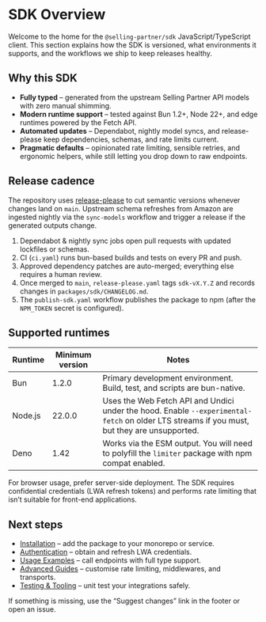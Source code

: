 # SDK Overview

Welcome to the home for the `@selling-partner/sdk` JavaScript/TypeScript client. This section explains how the SDK is versioned, what environments it supports, and the workflows we ship to keep releases healthy.

## Why this SDK

- **Fully typed** – generated from the upstream Selling Partner API models with zero manual shimming.
- **Modern runtime support** – tested against Bun 1.2+, Node 22+, and edge runtimes powered by the Fetch API.
- **Automated updates** – Dependabot, nightly model syncs, and release-please keep dependencies, schemas, and rate limits current.
- **Pragmatic defaults** – opinionated rate limiting, sensible retries, and ergonomic helpers, while still letting you drop down to raw endpoints.

## Release cadence

The repository uses [release-please](https://github.com/google-github-actions/release-please) to cut semantic versions whenever changes land on `main`. Upstream schema refreshes from Amazon are ingested nightly via the `sync-models` workflow and trigger a release if the generated outputs change.

1. Dependabot & nightly sync jobs open pull requests with updated lockfiles or schemas.
2. CI (`ci.yaml`) runs bun-based builds and tests on every PR and push.
3. Approved dependency patches are auto-merged; everything else requires a human review.
4. Once merged to `main`, `release-please.yaml` tags `sdk-vX.Y.Z` and records changes in `packages/sdk/CHANGELOG.md`.
5. The `publish-sdk.yaml` workflow publishes the package to npm (after the `NPM_TOKEN` secret is configured).

## Supported runtimes

| Runtime | Minimum version | Notes |
| --- | --- | --- |
| Bun | 1.2.0 | Primary development environment. Build, test, and scripts are bun-native. |
| Node.js | 22.0.0 | Uses the Web Fetch API and Undici under the hood. Enable `--experimental-fetch` on older LTS streams if you must, but they are unsupported. |
| Deno | 1.42 | Works via the ESM output. You will need to polyfill the `limiter` package with npm compat enabled. |

For browser usage, prefer server-side deployment. The SDK requires confidential credentials (LWA refresh tokens) and performs rate limiting that isn’t suitable for front-end applications.

## Next steps

- [Installation](./installation.md) – add the package to your monorepo or service.
- [Authentication](./authentication.md) – obtain and refresh LWA credentials.
- [Usage Examples](./usage.md) – call endpoints with full type support.
- [Advanced Guides](./advanced.md) – customise rate limiting, middlewares, and transports.
- [Testing & Tooling](./testing.md) – unit test your integrations safely.

If something is missing, use the “Suggest changes” link in the footer or open an issue.
